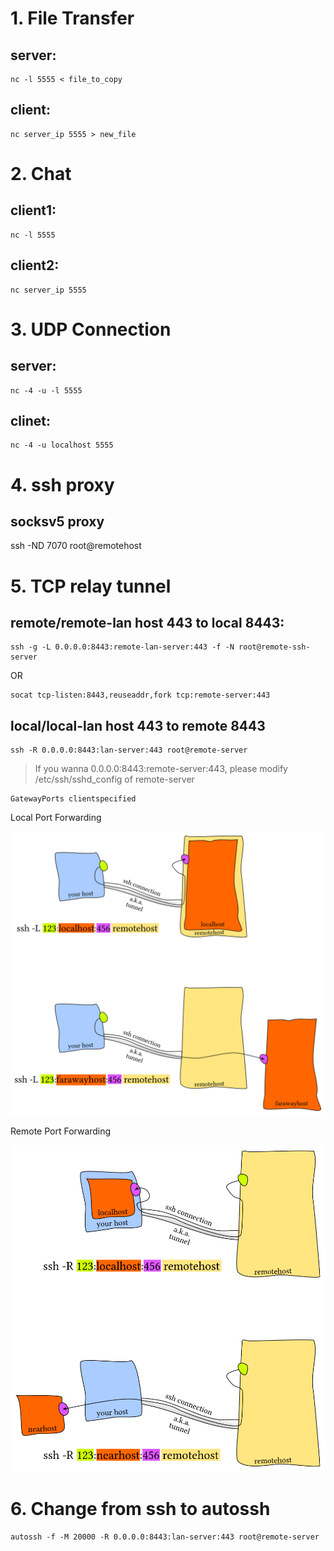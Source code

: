 # 1. File Transfer

## server:
    nc -l 5555 < file_to_copy
## client:
    nc server_ip 5555 > new_file

# 2. Chat

## client1:
    nc -l 5555
## client2:
    nc server_ip 5555

# 3. UDP Connection

## server:
    nc -4 -u -l 5555
## clinet:
    nc -4 -u localhost 5555

# 4. ssh proxy

## socksv5 proxy
ssh -ND 7070 root@remotehost

# 5. TCP relay tunnel

## remote/remote-lan host 443 to local 8443:

    ssh -g -L 0.0.0.0:8443:remote-lan-server:443 -f -N root@remote-ssh-server

OR

    socat tcp-listen:8443,reuseaddr,fork tcp:remote-server:443

## local/local-lan host 443 to remote 8443

    ssh -R 0.0.0.0:8443:lan-server:443 root@remote-server

>If you wanna 0.0.0.0:8443:remote-server:443, please modify /etc/ssh/sshd_config of remote-server

    GatewayPorts clientspecified

Local Port Forwarding

![sshL](sshL.png)

Remote Port Forwarding

![sshR](sshR.png)

# 6. Change from ssh to autossh

    autossh -f -M 20000 -R 0.0.0.0:8443:lan-server:443 root@remote-server
